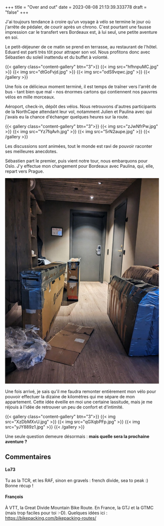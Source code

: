 +++
title = "Over and out"
date = 2023-08-08 21:13:39.333778
draft = "false"
+++

J'ai toujours tendance à croire qu'un voyage à vélo se termine le jour où j'arrête de pédaler, de courir après un chrono. C'est pourtant une fausse impression car le transfert vers Bordeaux est, à lui seul, une petite aventure en soi.

Le petit-déjeuner de ce matin se prend en terrasse, au restaurant de l'hôtel. Eduard est parti très tôt pour attraper son vol. Nous profitons donc avec Sébastien du soleil inattendu et du buffet à volonté.

{{< gallery class="content-gallery" btn="3">}}
{{< img src="hfhnpuMC.jpg" >}}
{{< img src="dtGoFvjd.jpg" >}}
{{< img src="odS9vqwc.jpg" >}}
{{< /gallery >}}

Une fois ce délicieux moment terminé, il est temps de traîner vers l'arrêt de bus - tant bien que mal - nos énormes cartons qui contiennent nos pauvres vélos en mille morceaux.

Aéroport, check-in, dépôt des vélos. Nous retrouvons d'autres participants de la NorthCape attendant leur vol, notamment Julien et Paulina avec qui j'avais eu la chance d'échanger quelques heures sur la route.

{{< gallery class="content-gallery" btn="3">}}
{{< img src="zJwNfrPw.jpg" >}}
{{< img src="Yz7fqAvh.jpg" >}}
{{< img src="5rN2aupe.jpg" >}}
{{< /gallery >}}

Les discussions sont animées, tout le monde est ravi de pouvoir raconter ses meilleures anecdotes.

Sébastien part le premier, puis vient notre tour, nous embarquons pour Oslo. J'y effectue mon changement pour Bordeaux avec Paulina, qui, elle, repart vers Prague.

![Dans l'avion, retour vers la France](mmiDiSrJ.jpg)

Une fois arrivé, je sais qu'il me faudra remonter entièrement mon vélo pour pouvoir effectuer la dizaine de kilomètres qui me sépare de mon appartement. Cette idée éveille en moi une certaine lassitude, mais je me réjouis à l'idée de retrouver un peu de confort et d'intimité.

{{< gallery class="content-gallery" btn="3">}}
{{< img src="XzDbMXvU.jpg" >}}
{{< img src="qGXqbPFp.jpg" >}}
{{< img src="yJY889z1.jpg" >}}
{{< /gallery >}}

Une seule question demeure désormais : **mais quelle sera la prochaine aventure ?**

## Commentaires

#### Lo73
Tu as la TCR, et les RAF, sinon en gravels : french divide, sea to peak :)
Bonne récup !

#### François
À VTT, la Great Divide Mountain Bike Route.
En France, la GTJ et la GTMC (mais trop faciles pour toi :-D). Quelques idées ici : https://bikepacking.com/bikepacking-routes/
